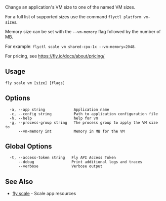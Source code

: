Change an application's VM size to one of the named VM sizes.

For a full list of supported sizes use the command `flyctl platform vm-sizes`.

Memory size can be set with the `--vm-memory` flag followed by the number of MB.

For example: `flyctl scale vm shared-cpu-1x --vm-memory=2048`.

For pricing, see https://fly.io/docs/about/pricing/

## Usage
~~~
fly scale vm [size] [flags]
~~~

## Options

~~~
  -a, --app string             Application name
  -c, --config string          Path to application configuration file
  -h, --help                   help for vm
  -g, --process-group string   The process group to apply the VM size to
      --vm-memory int          Memory in MB for the VM
~~~

## Global Options

~~~
  -t, --access-token string   Fly API Access Token
      --debug                 Print additional logs and traces
      --verbose               Verbose output
~~~

## See Also

* [fly scale](/docs/flyctl/scale/)	 - Scale app resources

